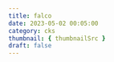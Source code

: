 ```yaml
---
title: falco
date: 2023-05-02 00:05:00
category: cks
thumbnail: { thumbnailSrc }
draft: false
---
```



